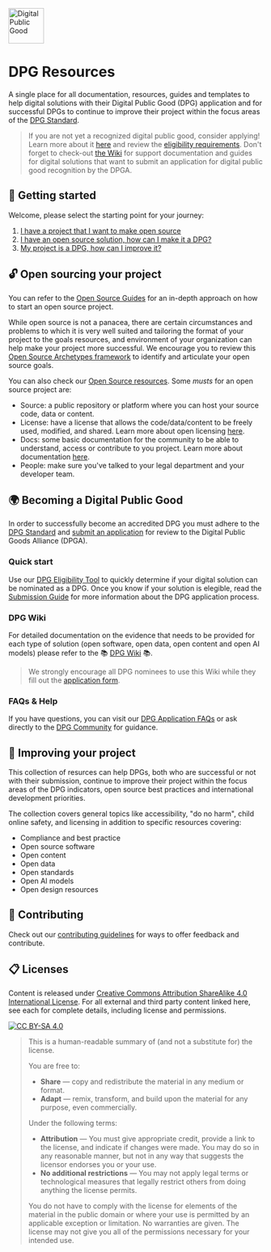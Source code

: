 <p align="left">
<img src="https://raw.githubusercontent.com/DPGAlliance/dpg-community/main/assets/dpg-badge.png" width="70" alt="Digital Public Good"><br>
</p>

# DPG Resources

A single place for all documentation, resources, guides and templates to help digital solutions with their Digital Public Good (DPG) application and for successful DPGs to continue to improve their project within the focus areas of the [DPG Standard](https://digitalpublicgoods.net/standard/).

> If you are not yet a recognized digital public good, consider applying! Learn more about it [here](https://digitalpublicgoods.net/digital-public-goods/) and review the [eligibility requirements](https://digitalpublicgoods.net/submission-guide/).
> Don't forget to check-out [the Wiki](https://github.com/DPGAlliance/dpg-resources/wiki) for support documentation and guides for digital solutions that want to submit an application for digital public good recognition by the DPGA.

## 🙋 Getting started

Welcome, please select the starting point for your journey:

1. [I have a project that I want to make open source](#open-sourcing-your-project)
2. [I have an open source solution, how can I make it a DPG?](#becoming-a-digital-public-good)
3. [My project is a DPG, how can I improve it?](#improving-your-project)

## 🔓 Open sourcing your project
You can refer to the [Open Source Guides](https://opensource.guide/) for an  in-depth approach on how to start an open source project.

While open source is not a panacea, there are certain circumstances and problems to which it is very well suited and tailoring the format of your project to the goals resources, and environment of your organization can help make your project more successful. We encourage you to review this [Open Source Archetypes framework](https://opentechstrategies.com/archetypes-files/open-source-archetypes-v2.pdf) to identify and articulate your open source goals. 

You can also check our [Open Source resources](docs/opensource.md). Some _musts_ for an open source project are:

- Source: a public repository or platform where you can host your source code, data or content.
- License: have a license that allows the code/data/content to be freely used, modified, and shared. Learn more about open licensing [here](https://github.com/DPGAlliance/dpg-resources/wiki/2.-Open-Licensing). 
- Docs: some basic documentation for the community to be able to understand, access or contribute to you project. Learn more about documentation [here](https://github.com/DPGAlliance/dpg-resources/wiki/5.-Documentation). 
- People: make sure you've talked to your legal department and your developer team.

## 🌍 Becoming a Digital Public Good

In order to successfully become an accredited DPG you must adhere to the [DPG Standard](https://digitalpublicgoods.net/standard/) and [submit an application](https://digitalpublicgoods.net/registry/) for review to the Digital Public Goods Alliance (DPGA).

### Quick start

Use our [DPG Eligibility Tool](https://digitalpublicgoods.net/eligibility/) to quickly determine if your digital solution can be nominated as a DPG.
Once you know if your solution is elegible, read the [Submission Guide](https://digitalpublicgoods.net/submission-guide/) for more information about the DPG application process.

### DPG Wiki

For detailed documentation on the evidence that needs to be provided for each type of solution (open software, open data, open content and open AI models) please refer to the 📚 [DPG Wiki](https://github.com/DPGAlliance/dpg-resources/wiki) 📚.

> We strongly encourage all DPG nominees to use this Wiki while they fill out the [application form](https://app.digitalpublicgoods.net/signup).

### FAQs & Help

If you have questions, you can visit our [DPG Application FAQs](https://digitalpublicgoods.net/digital-public-goods/faqs/) or ask directly to the [DPG Community](https://github.com/DPGAlliance/dpg-community/discussions/categories/q-a-help-wanted) for guidance.

## 🚀 Improving your project

This collection of resurces can help DPGs, both who are successful or not with their submission, continue to improve their project within the focus areas of the DPG indicators, open source best practices and international development priorities.

The collection covers general topics like accessibility, "do no harm", child online safety, and licensing in addition to specific resources covering:

- Compliance and best practice
- Open source software
- Open content
- Open data
- Open standards
- Open AI models
- Open design resources

## 🙌 Contributing

Check out our [contributing guidelines](/CONTRIBUTING.md) for ways to offer feedback and contribute.

## 📋 Licenses
Content is released under [Creative Commons Attribution ShareAlike 4.0 International License](LICENSE). For all external and third party content linked here, see each for complete details, including license and permissions.

[![CC BY-SA 4.0][cc-by-sa-image]](LICENSE)

> This is a human-readable summary of (and not a substitute for) the license.
> 
> You are free to:
> * **Share** — copy and redistribute the material in any medium or format.
> * **Adapt** — remix, transform, and build upon the material
for any purpose, even commercially.
> 
> Under the following terms:
> 
> * **Attribution** — You must give appropriate credit, provide a link to the license, and indicate if changes were made. You may do so in any reasonable manner, but not in any way that suggests the licensor endorses you or your use.
> * **No additional restrictions** — You may not apply legal terms or technological measures that legally restrict others from doing anything the license permits.
>
> You do not have to comply with the license for elements of the material in the public domain or where your use is permitted by an applicable exception or limitation.
> No warranties are given. The license may not give you all of the permissions necessary for your intended use.

[cc-by-sa-image]: https://licensebuttons.net/l/by-sa/4.0/88x31.png
[cc-by-sa-shield]: https://img.shields.io/badge/License-CC%20BY--SA%204.0-lightgrey.svg
[code-of-conduct-shield]: https://img.shields.io/badge/Contributor%20Covenant-v2.0%20adopted-ff69b4.svg
